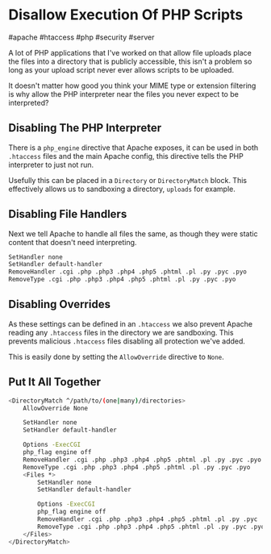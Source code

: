 # Disallow Execution Of PHP Scripts

#apache
#htaccess
#php
#security
#server

A lot of PHP applications that I've worked on that allow file uploads place the files into a directory that is publicly 
accessible, this isn't a problem so long as your upload script never ever allows scripts to be uploaded.

It doesn't matter how good you think your MIME type or extension filtering is why allow the PHP interpreter near the 
files you never expect to be interpreted?

## Disabling The PHP Interpreter

There is a `php_engine` directive that Apache exposes, it can be used in both `.htaccess` files and the main Apache 
config, this directive tells the PHP interpreter to just not run.

Usefully this can be placed in a `Directory` or `DirectoryMatch` block. This effectively allows us to sandboxing a 
directory, `uploads` for example.

## Disabling File Handlers

Next we tell Apache to handle all files the same, as though they were static content that doesn't need interpreting.

```bash
SetHandler none
SetHandler default-handler
RemoveHandler .cgi .php .php3 .php4 .php5 .phtml .pl .py .pyc .pyo
RemoveType .cgi .php .php3 .php4 .php5 .phtml .pl .py .pyc .pyo
```

## Disabling Overrides

As these settings can be defined in an `.htaccess` we also prevent Apache reading any `.htaccess` files in the directory
we are sandboxing. This prevents malicious `.htaccess` files disabling all protection we've added.

This is easily done by setting the `AllowOverride` directive to `None`.

## Put It All Together

```bash
<DirectoryMatch ^/path/to/(one|many)/directories>
    AllowOverride None

    SetHandler none
    SetHandler default-handler

    Options -ExecCGI
    php_flag engine off
    RemoveHandler .cgi .php .php3 .php4 .php5 .phtml .pl .py .pyc .pyo
    RemoveType .cgi .php .php3 .php4 .php5 .phtml .pl .py .pyc .pyo
    <Files *>
        SetHandler none
        SetHandler default-handler

        Options -ExecCGI
        php_flag engine off
        RemoveHandler .cgi .php .php3 .php4 .php5 .phtml .pl .py .pyc .pyo
        RemoveType .cgi .php .php3 .php4 .php5 .phtml .pl .py .pyc .pyo
    </Files>
</DirectoryMatch>
```
